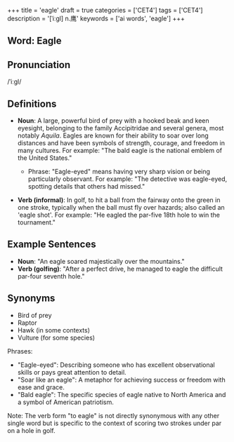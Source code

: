 +++
title = 'eagle'
draft = true
categories = ['CET4']
tags = ['CET4']
description = '[ˈiːgl] n.鹰'
keywords = ['ai words', 'eagle']
+++

## Word: Eagle

## Pronunciation
/ˈiːɡl/

## Definitions
- **Noun**: A large, powerful bird of prey with a hooked beak and keen eyesight, belonging to the family Accipitridae and several genera, most notably _Aquila_. Eagles are known for their ability to soar over long distances and have been symbols of strength, courage, and freedom in many cultures. For example: "The bald eagle is the national emblem of the United States."
  - Phrase: "Eagle-eyed" means having very sharp vision or being particularly observant. For example: "The detective was eagle-eyed, spotting details that others had missed."

- **Verb (informal)**: In golf, to hit a ball from the fairway onto the green in one stroke, typically when the ball must fly over hazards; also called an 'eagle shot'. For example: "He eagled the par-five 18th hole to win the tournament."

## Example Sentences
- **Noun**: "An eagle soared majestically over the mountains."
- **Verb (golfing)**: "After a perfect drive, he managed to eagle the difficult par-four seventh hole."

## Synonyms
- Bird of prey
- Raptor
- Hawk (in some contexts)
- Vulture (for some species)
  
Phrases:
- "Eagle-eyed": Describing someone who has excellent observational skills or pays great attention to detail.
- "Soar like an eagle": A metaphor for achieving success or freedom with ease and grace.
- "Bald eagle": The specific species of eagle native to North America and a symbol of American patriotism. 

Note: The verb form "to eagle" is not directly synonymous with any other single word but is specific to the context of scoring two strokes under par on a hole in golf.
